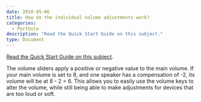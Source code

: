 ```yaml
---
date: 2018-05-06
title: How do the individual volume adjustments work?
categories:
  - Porthole 
description: "Read the Quick Start Guide on this subject."
type: Document
---
```

[Read the Quick Start Guide on this subject](https://www.dangercove.com/porthole/quickstart).

The volume sliders apply a positive or negative value to the main volume. If your main volume is set to 8, and one speaker has a compensation of -2, its volume will be at 8 - 2 = 6. This allows you to easily use the volume keys to alter the volume, while still being able to make adjustments for devices that are too loud or soft.
